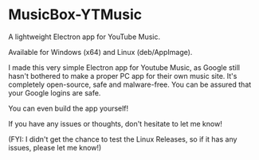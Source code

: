 # MusicBox-YTMusic
A lightweight Electron app for YouTube Music.

Available for Windows (x64) and Linux (deb/AppImage).

I made this very simple Electron app for Youtube Music, as Google still hasn't bothered to make a proper PC app for their own music site.
It's completely open-source, safe and malware-free. You can be assured that your Google logins are safe.

You can even build the app yourself!

If you have any issues or thoughts, don't hesitate to let me know!

(FYI: I didn't get the chance to test the Linux Releases, so if it has any issues, please let me know!)
